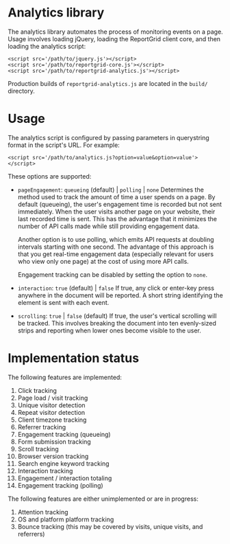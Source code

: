 Analytics library
=================

The analytics library automates the process of monitoring events on a page.
Usage involves loading jQuery, loading the ReportGrid client core, and then
loading the analytics script:

    <script src='/path/to/jquery.js'></script>
    <script src='/path/to/reportgrid-core.js'></script>
    <script src='/path/to/reportgrid-analytics.js'></script>

Production builds of `reportgrid-analytics.js` are located in the `build/`
directory.

Usage
=====

The analytics script is configured by passing parameters in querystring format
in the script's URL. For example:

    <script src='/path/to/analytics.js?option=value&option=value'></script>

These options are supported:

* `pageEngagement`: `queueing` (default) | `polling` | `none`
  Determines the method used to track the amount of time a user spends on a
  page. By default (queueing), the user's engagement time is recorded but not
  sent immediately. When the user visits another page on your website, their
  last recorded time is sent. This has the advantage that it minimizes the
  number of API calls made while still providing engagement data.

  Another option is to use polling, which emits API requests at doubling
  intervals starting with one second. The advantage of this approach is that you
  get real-time engagement data (especially relevant for users who view only one
  page) at the cost of using more API calls.

  Engagement tracking can be disabled by setting the option to `none`.

* `interaction`: `true` (default) | `false`
  If true, any click or enter-key press anywhere in the document will be
  reported. A short string identifying the element is sent with each event.

* `scrolling`: `true` | `false` (default)
  If true, the user's vertical scrolling will be tracked. This involves breaking
  the document into ten evenly-sized strips and reporting when lower ones become
  visible to the user.

Implementation status
=====================

The following features are implemented:

1. Click tracking
2. Page load / visit tracking
3. Unique visitor detection
4. Repeat visitor detection
5. Client timezone tracking
6. Referrer tracking
7. Engagement tracking (queueing)
8. Form submission tracking
9. Scroll tracking
10. Browser version tracking
11. Search engine keyword tracking
12. Interaction tracking
13. Engagement / interaction totaling
14. Engagement tracking (polling)

The following features are either unimplemented or are in progress:

1. Attention tracking
2. OS and platform platform tracking
3. Bounce tracking (this may be covered by visits, unique visits, and referrers)
